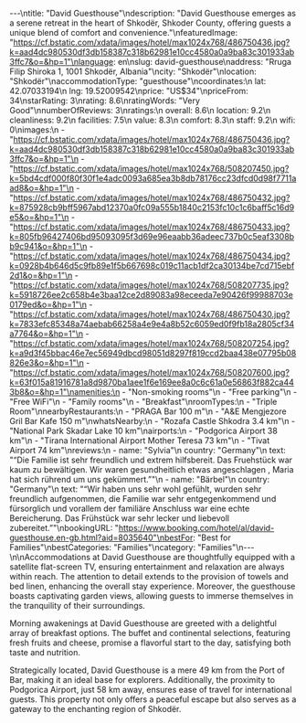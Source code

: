 ---\ntitle: "David Guesthouse"\ndescription: "David Guesthouse emerges as a serene retreat in the heart of Shkodër, Shkoder County, offering guests a unique blend of comfort and convenience."\nfeaturedImage: "https://cf.bstatic.com/xdata/images/hotel/max1024x768/486750436.jpg?k=aad4dc980530df3db158387c318b62981e10cc4580a0a9ba83c301933ab3ffc7&o=&hp=1"\nlanguage: en\nslug: david-guesthouse\naddress: "Rruga Filip Shiroka 1, 1001 Shkodër, Albania"\ncity: "Shkodër"\nlocation: "Shkodër"\naccommodationType: "guesthouse"\ncoordinates:\n  lat: 42.07033194\n  lng: 19.52009542\nprice: "US$34"\npriceFrom: 34\nstarRating: 3\nrating: 8.6\nratingWords: "Very Good"\nnumberOfReviews: 3\nratings:\n  overall: 8.6\n  location: 9.2\n  cleanliness: 9.2\n  facilities: 7.5\n  value: 8.3\n  comfort: 8.3\n  staff: 9.2\n  wifi: 0\nimages:\n  - "https://cf.bstatic.com/xdata/images/hotel/max1024x768/486750436.jpg?k=aad4dc980530df3db158387c318b62981e10cc4580a0a9ba83c301933ab3ffc7&o=&hp=1"\n  - "https://cf.bstatic.com/xdata/images/hotel/max1024x768/508207450.jpg?k=5bd4cdf000f80f30f1e4adc0093a685ea3b8db78176cc23dfcd0d98f7711aad8&o=&hp=1"\n  - "https://cf.bstatic.com/xdata/images/hotel/max1024x768/486750432.jpg?k=875928cb9bff5967abd12370a0fc09a555b1840c2153fc10c1c6baff5c16d9e5&o=&hp=1"\n  - "https://cf.bstatic.com/xdata/images/hotel/max1024x768/486750433.jpg?k=805fb96427406bd95093095f3d69e96eaabb36adeec737b0c5eaf3308bb9c941&o=&hp=1"\n  - "https://cf.bstatic.com/xdata/images/hotel/max1024x768/486750434.jpg?k=0928b4b646d5c9fb89e1f5b667698c019c11acb1df2ca30134be7cd715ebf2d1&o=&hp=1"\n  - "https://cf.bstatic.com/xdata/images/hotel/max1024x768/508207735.jpg?k=5918726ee2c658b4e3baa12ce2d89083a98eceeda7e90426f99988703e0179ed&o=&hp=1"\n  - "https://cf.bstatic.com/xdata/images/hotel/max1024x768/486750430.jpg?k=7833efc85348a74aebab66258a4e9e4a8b52c6059ed0f9fb18a2805cf34a7764&o=&hp=1"\n  - "https://cf.bstatic.com/xdata/images/hotel/max1024x768/508207254.jpg?k=a9d3f45bbac46e7ec56949dbcd98051d8297f819ccd2baa438e07795b08826e3&o=&hp=1"\n  - "https://cf.bstatic.com/xdata/images/hotel/max1024x768/508207600.jpg?k=63f015a81916781a8d9870ba1aee1f6e169ee8a0c6c61a0e56863f882ca443b8&o=&hp=1"\namenities:\n  - "Non-smoking rooms"\n  - "Free parking"\n  - "Free WiFi"\n  - "Family rooms"\n  - "Breakfast"\nroomTypes:\n  - "Triple Room"\nnearbyRestaurants:\n  - "PRAGA Bar 100 m"\n  - "A&E Mengjezore Gril Bar Kafe 150 m"\nwhatsNearby:\n  - "Rozafa Castle Shkodra 3.4 km"\n  - "National Park Skadar Lake 10 km"\nairports:\n  - "Podgorica Airport 38 km"\n  - "Tirana International Airport Mother Teresa 73 km"\n  - "Tivat Airport 74 km"\nreviews:\n  - name: "Sylvia"\n    country: "Germany"\n    text: "“Die Familie ist sehr freundlich und extrem hilfsbereit. Das Fruehstück war kaum zu bewältigen. Wir waren gesundheitlich etwas angeschlagen , Maria hat sich rührend um uns gekümmert.”"\n  - name: "Bärbel"\n    country: "Germany"\n    text: "“Wir haben uns sehr wohl gefühlt, wurden sehr freundlich aufgenommen, die Familie war sehr entgegenkommend und fürsorglich und vorallem der familiäre Anschluss war eine echte Bereicherung. Das Frühstück war sehr lecker und liebevoll zubereitet.”"\nbookingURL: "https://www.booking.com/hotel/al/david-guesthouse.en-gb.html?aid=8035640"\nbestFor: "Best for Families"\nbestCategories: "Families"\ncategory: "Families"\n---\n\nAccommodations at David Guesthouse are thoughtfully equipped with a satellite flat-screen TV, ensuring entertainment and relaxation are always within reach. The attention to detail extends to the provision of towels and bed linen, enhancing the overall stay experience. Moreover, the guesthouse boasts captivating garden views, allowing guests to immerse themselves in the tranquility of their surroundings.

Morning awakenings at David Guesthouse are greeted with a delightful array of breakfast options. The buffet and continental selections, featuring fresh fruits and cheese, promise a flavorful start to the day, satisfying both taste and nutrition.

Strategically located, David Guesthouse is a mere 49 km from the Port of Bar, making it an ideal base for explorers. Additionally, the proximity to Podgorica Airport, just 58 km away, ensures ease of travel for international guests. This property not only offers a peaceful escape but also serves as a gateway to the enchanting region of Shkodër.